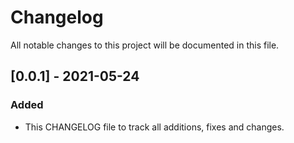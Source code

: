 # Changelog
All notable changes to this project will be documented in this file.

## [0.0.1] - 2021-05-24
### Added
- This CHANGELOG file to track all additions, fixes and changes.